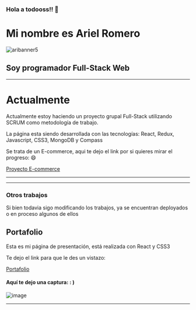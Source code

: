 ### Hola a todooss!!  👋


# Mi nombre es Ariel Romero


![aribanner5](https://user-images.githubusercontent.com/82990938/128881198-4798dc00-a984-427c-84dc-693bc0fc7dbd.png)


  ## Soy programador Full-Stack Web
---
  Actualmente
  ===
  
   Actualmente estoy haciendo un proyecto grupal Full-Stack utilizando SCRUM como metodología de trabajo.

  La página esta siendo desarrollada con las tecnologías:
  React, Redux, Javascript, CSS3, MongoDB y Compass

  Se trata de un E-commerce, aqui te dejo el link por si quieres mirar el progreso: 😄
  
  [Proyecto E-commerce](https://github.com/ArielR25/PG-Ecommerce)
  
---

---
  ### Otros trabajos
  
  Si bien todavia sigo modificando los trabajos, ya se encuentran deployados o en proceso algunos de ellos

  ## Portafolio

  Esta es mi página de presentación, está realizada con React y CSS3

  Te dejo el link para que le des un vistazo:
  
  [Portafolio](https://arielromero-dev.netlify.app/)
  
  
  #### Aquí te dejo una captura: : )
  
  ![image](https://user-images.githubusercontent.com/82990938/128885605-d535abf2-9574-4922-88bd-e0a53c80c9c0.png)

---

